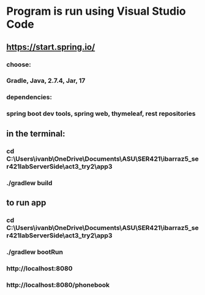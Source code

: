 # Program is run using Visual Studio Code 

## https://start.spring.io/
### choose: 
### Gradle, Java, 2.7.4, Jar, 17
### dependencies: 
### spring boot dev tools, spring web, thymeleaf, rest repositories

## in the terminal:
### cd C:\Users\ivanb\OneDrive\Documents\ASU\SER421\ibarraz5_ser421labServerSide\act3_try2\app3
### ./gradlew build


## to run app
### cd C:\Users\ivanb\OneDrive\Documents\ASU\SER421\ibarraz5_ser421labServerSide\act3_try2\app3
### ./gradlew bootRun 
### http://localhost:8080
### http://localhost:8080/phonebook
